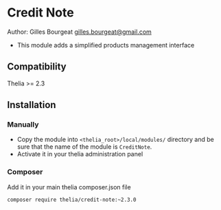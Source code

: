 # Credit Note

Author: Gilles Bourgeat <gilles.bourgeat@gmail.com>

* This module adds a simplified products management interface

## Compatibility

Thelia >= 2.3

## Installation

### Manually

* Copy the module into ```<thelia_root>/local/modules/``` directory and be sure that the name of the module is ```CreditNote```.
* Activate it in your thelia administration panel

### Composer

Add it in your main thelia composer.json file

```
composer require thelia/credit-note:~2.3.0
```
